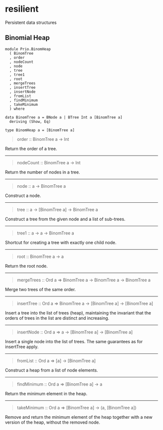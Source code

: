 # resilient

Persistent data structures

## Binomial Heap

```
module Prio.BinomHeap
  ( BinomTree
  , order
  , nodeCount
  , node
  , tree
  , tree1
  , root
  , mergeTrees
  , insertTree
  , insertNode
  , fromList
  , findMinimum
  , takeMinimum
  ) where
```

```
data BinomTree a = BNode a | BTree Int a [BinomTree a]
  deriving (Show, Eq)
```

```
type BinomHeap a = [BinomTree a]
```

> order :: BinomTree a -> Int

Return the order of a tree.

---

> nodeCount :: BinomTree a -> Int

Return the number of nodes in a tree.

---

> node :: a -> BinomTree a

Construct a node.

---

> tree :: a -> [BinomTree a] -> BinomTree a

Construct a tree from the given node and a list of sub-trees.

---

> tree1 :: a -> a -> BinomTree a

Shortcut for creating a tree with exactly one child node.

---

> root :: BinomTree a -> a

Return the root node.

---

> mergeTrees :: Ord a => BinomTree a -> BinomTree a -> BinomTree a

Merge two trees of the same order.

---

> insertTree :: Ord a => BinomTree a -> [BinomTree a] -> [BinomTree a]

Insert a tree into the list of trees (heap), maintaining the invariant that the orders of trees in the list are distinct and increasing.

---

> insertNode :: Ord a => a -> [BinomTree a] -> [BinomTree a]

Insert a single node into the list of trees. The same guarantees as for insertTree apply.

---

> fromList :: Ord a => [a] -> [BinomTree a]

Construct a heap from a list of node elements.

---

> findMinimum :: Ord a => [BinomTree a] -> a

Return the minimum element in the heap.

---

> takeMinimum :: Ord a => [BinomTree a] -> (a, [BinomTree a])

Remove and return the minimum element of the heap together with a new version of the heap, without the removed node.
